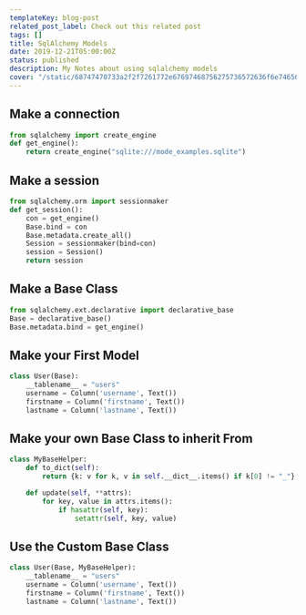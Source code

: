 ```yaml
---
templateKey: blog-post
related_post_label: Check out this related post
tags: []
title: SqlAlchemy Models
date: 2019-12-21T05:00:00Z
status: published
description: My Notes about using sqlalchemy models
cover: "/static/68747470733a2f2f7261772e67697468756275736572636f6e74656e742e636f6d2f7175616e74756d626c61636b6c6162732f6b6564726f2f6d61737465722f696d672f6b6564726f5f62616e6e65722e6a7067.jpg"
---
```


## Make a connection

```python
from sqlalchemy import create_engine
def get_engine():
    return create_engine("sqlite:///mode_examples.sqlite")
```


## Make a session

``` python
from sqlalchemy.orm import sessionmaker
def get_session():
    con = get_engine()
    Base.bind = con
    Base.metadata.create_all()
    Session = sessionmaker(bind=con)
    session = Session()
    return session
```

## Make a Base Class

``` python
from sqlalchemy.ext.declarative import declarative_base
Base = declarative_base()
Base.metadata.bind = get_engine()
```

## Make your First Model

``` python
class User(Base):
    __tablename__ = "users"
    username = Column('username', Text())
    firstname = Column('firstname', Text())
    lastname = Column('lastname', Text())
```

## Make your own Base Class to inherit From

``` python
class MyBaseHelper:
    def to_dict(self):
        return {k: v for k, v in self.__dict__.items() if k[0] != "_"}

    def update(self, **attrs):
        for key, value in attrs.items():
            if hasattr(self, key):
                setattr(self, key, value)
```

## Use the Custom Base Class

``` python
class User(Base, MyBaseHelper):
    __tablename__ = "users"
    username = Column('username', Text())
    firstname = Column('firstname', Text())
    lastname = Column('lastname', Text())
```

